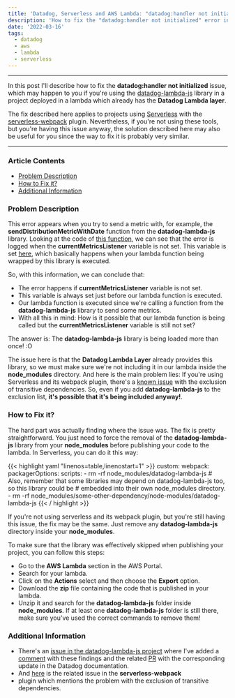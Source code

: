 ```yaml
---
title: 'Datadog, Serverless and AWS Lambda: "datadog:handler not initialized" issue'
description: 'How to fix the "datadog:handler not initialized" error in aws lambda when using the datadog-lambda-js component'
date: '2022-03-16'
tags:
  - datadog
  - aws
  - lambda
  - serverless
---
```

  
---

In this post I'll describe how to fix the **datadog:handler not initialized** issue, which may happen to you if you're using the 
[datadog-lambda-js](https://github.com/DataDog/datadog-lambda-js) library in a project deployed in a lambda which already
has the **Datadog Lambda layer**. 

The fix described here applies to projects using [Serverless](https://github.com/serverless/serverless)
with the [serverless-webpack](https://github.com/serverless-heaven/serverless-webpack) plugin. Nevertheless, if you're not using
these tools, but you're having this issue anyway, the solution described here may also be useful for you since the way to fix it
is probably very similar.

---

### Article Contents

* [Problem Description](#problem-description)
* [How to Fix it?](#how-to-fix-it)
* [Additional Information]()


### Problem Description

This error appears when you try to send a metric with, for example, the **sendDistributionMetricWithDate** function from the **datadog-lambda-js** library. Looking at 
the code of [this function](https://github.com/DataDog/datadog-lambda-js/blob/35580a1efb714e25b5c7db1310efeee3132fc6e3/src/index.ts#L181), 
we can see that the error is logged when the **currentMetricsListener** variable is not set. This variable is set [here](https://github.com/DataDog/datadog-lambda-js/blob/35580a1efb714e25b5c7db1310efeee3132fc6e3/src/index.ts#L115), which basically happens when 
your lambda function being wrapped by this library is executed.

So, with this information, we can conclude that:

* The error happens if **currentMetricsListener** variable is not set.
* This variable is always set just before our lambda function is executed.
* Our lambda function is executed since we're calling a function from the **datadog-lambda-js** library to send some metrics.
* With all this in mind: How is it possible that our lambda function is being called but the **currentMetricsListener** variable is still not set?

The answer is: The **datadog-lambda-js** library is being loaded more than once! :O

The issue here is that the **Datadog Lambda Layer** already provides this library, so we must make sure we're not including it in our lambda inside the
**node_modules** directory. And here is the main problem lies: If you're using Serverless and its webpack plugin, there's a [known issue](https://github.com/serverless-heaven/serverless-webpack/issues/306) 
with the exclusion of transitive dependencies. So, even if you add **datadog-lambda-js** to the exclusion list, **it's possible that
it's being included anyway!**.


### How to Fix it?

The hard part was actually finding where the issue was. The fix is pretty straightforward. You just need to force the removal
of the **datadog-lambda-js** library from your **node_modules** before publishing your code to the lambda. In Serverless, you
can do it this way:

{{< highlight yaml "linenos=table,linenostart=1" >}}
custom:
  webpack:
    packagerOptions:
      scripts:
        - rm -rf node_modules/datadog-lambda-js
        # Also, remember that some libraries may depend on datadog-lambda-js too, so this library could be 
        # embedded into their own node_modules directory.
        - rm -rf node_modules/some-other-dependency/node-modules/datadog-lambda-js 
{{< / highlight >}}

If you're not using serverless and its webpack plugin, but you're still having this issue, the fix may be the same. Just 
remove any **datadog-lambda-js** directory inside your **node_modules**.

To make sure that the library was effectively skipped when publishing your project, you can follow this steps:

* Go to the **AWS Lambda** section in the AWS Portal.
* Search for your lambda.
* Click on the **Actions** select and then choose the **Export** option.
* Download the **zip** file containing the code that is published in your lambda.
* Unzip it and search for the **datadog-lambda-js** folder inside **node_modules**. If at least one **datadog-lambda-js** folder is still there, make sure you've used the correct commands to remove them!


### Additional Information

* There's an [issue in the datadog-lambda-js project](https://github.com/DataDog/datadog-lambda-js/issues/209) where I've added a [comment](https://github.com/DataDog/datadog-lambda-js/issues/209#issuecomment-1024746511) with these findings and the related [PR](https://github.com/DataDog/documentation/pull/12957) with the corresponding update in the Datadog documentation.
* And [here](https://github.com/serverless-heaven/serverless-webpack/issues/306) is the related issue in the **serverless-webpack** 
* plugin which mentions the problem with the exclusion of transitive dependencies.